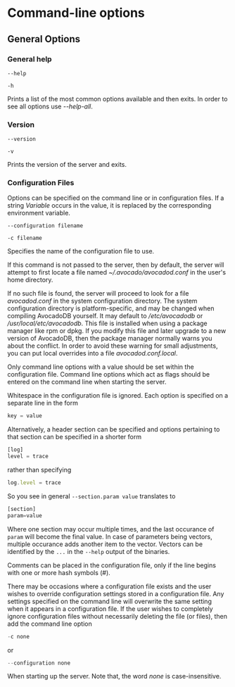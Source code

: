 Command-line options
====================

General Options
---------------

### General help

`--help`

`-h`

Prints a list of the most common options available and then exits. In order to
see all options use *--help-all*.

### Version

`--version`

`-v`

Prints the version of the server and exits.

### Configuration Files

Options can be specified on the command line or in configuration files. If a
string *Variable* occurs in the value, it is replaced by the corresponding
environment variable.

`--configuration filename`

`-c filename`

Specifies the name of the configuration file to use.

If this command is not passed to the server, then by default, the server will
attempt to first locate a file named *~/.avocado/avocadod.conf* in the user's home
directory.

If no such file is found, the server will proceed to look for a file
*avocadod.conf* in the system configuration directory. The system configuration
directory is platform-specific, and may be changed when compiling AvocadoDB
yourself. It may default to */etc/avocadodb* or */usr/local/etc/avocadodb*. This
file is installed when using a package manager like rpm or dpkg. If you modify
this file and later upgrade to a new version of AvocadoDB, then the package
manager normally warns you about the conflict. In order to avoid these warning
for small adjustments, you can put local overrides into a file
*avocadod.conf.local*.

Only command line options with a value should be set within the configuration
file. Command line options which act as flags should be entered on the command
line when starting the server.

Whitespace in the configuration file is ignored. Each option is specified on a
separate line in the form

```js
key = value
```

Alternatively, a header section can be specified and options pertaining to that
section can be specified in a shorter form

```js
[log]
level = trace
```

rather than specifying

```js
log.level = trace
```

So you see in general `--section.param value` translates to

```js
[section]
param=value 
```

Where one section may occur multiple times, and the last occurance of `param`
will become the final value. In case of parameters being vectors, multiple
occurance adds another item to the vector. Vectors can be identified by the
`...` in the `--help` output of the binaries.

Comments can be placed in the configuration file, only if the line begins with
one or more hash symbols (#).

There may be occasions where a configuration file exists and the user wishes to
override configuration settings stored in a configuration file. Any settings
specified on the command line will overwrite the same setting when it appears in
a configuration file. If the user wishes to completely ignore configuration
files without necessarily deleting the file (or files), then add the command
line option

```js
-c none
```

or

```js
--configuration none
```

When starting up the server. Note that, the word *none* is case-insensitive.
